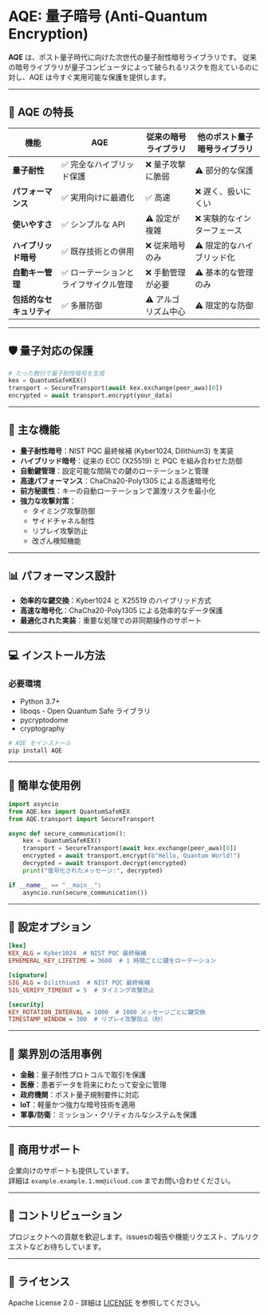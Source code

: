 # AQE: 量子暗号 (Anti-Quantum Encryption)

**AQE** は、ポスト量子時代に向けた次世代の量子耐性暗号ライブラリです。
従来の暗号ライブラリが量子コンピュータによって破られるリスクを抱えているのに対し、AQE は今すぐ実用可能な保護を提供します。

---

## 🚀 AQE の特長

| 機能 | AQE | 従来の暗号ライブラリ | 他のポスト量子暗号ライブラリ |
|------|-----|------------------|------------------|
| **量子耐性** | ✅ 完全なハイブリッド保護 | ❌ 量子攻撃に脆弱 | ⚠️ 部分的な保護 |
| **パフォーマンス** | ✅ 実用向けに最適化 | ✅ 高速 | ❌ 遅く、扱いにくい |
| **使いやすさ** | ✅ シンプルな API | ⚠️ 設定が複雑 | ❌ 実験的なインターフェース |
| **ハイブリッド暗号** | ✅ 既存技術との併用 | ❌ 従来暗号のみ | ⚠️ 限定的なハイブリッド化 |
| **自動キー管理** | ✅ ローテーションとライフサイクル管理 | ❌ 手動管理が必要 | ⚠️ 基本的な管理のみ |
| **包括的なセキュリティ** | ✅ 多層防御 | ⚠️ アルゴリズム中心 | ⚠️ 限定的な防御 |

---

## 🛡️ 量子対応の保護

```python
# たった数行で量子耐性暗号を生成
kex = QuantumSafeKEX()
transport = SecureTransport(await kex.exchange(peer_awa)[0])
encrypted = await transport.encrypt(your_data)
```

---

## 🔑 主な機能

- **量子耐性暗号**：NIST PQC 最終候補 (Kyber1024, Dilithium3) を実装
- **ハイブリッド暗号**：従来の ECC (X25519) と PQC を組み合わせた防御
- **自動鍵管理**：設定可能な間隔での鍵のローテーションと管理
- **高速パフォーマンス**：ChaCha20-Poly1305 による高速暗号化
- **前方秘匿性**：キーの自動ローテーションで漏洩リスクを最小化
- **強力な攻撃対策**：
  - タイミング攻撃防御
  - サイドチャネル耐性
  - リプレイ攻撃防止
  - 改ざん検知機能

---

## 📊 パフォーマンス設計

- **効率的な鍵交換**：Kyber1024 と X25519 のハイブリッド方式
- **高速な暗号化**：ChaCha20-Poly1305 による効率的なデータ保護
- **最適化された実装**：重要な処理での非同期操作のサポート

---

## 💻 インストール方法

### 必要環境
* Python 3.7+
* liboqs - Open Quantum Safe ライブラリ
* pycryptodome
* cryptography
```bash
# AQE をインストール
pip install AQE
```

---

## 🚦 簡単な使用例

```python
import asyncio
from AQE.kex import QuantumSafeKEX
from AQE.transport import SecureTransport

async def secure_communication():
    kex = QuantumSafeKEX()
    transport = SecureTransport(await kex.exchange(peer_awa)[0])
    encrypted = await transport.encrypt(b"Hello, Quantum World!")
    decrypted = await transport.decrypt(encrypted)
    print("復号化されたメッセージ:", decrypted)

if __name__ == "__main__":
    asyncio.run(secure_communication())
```

---

## 🔧 設定オプション

```ini
[kex]
KEX_ALG = Kyber1024  # NIST PQC 最終候補
EPHEMERAL_KEY_LIFETIME = 3600  # 1 時間ごとに鍵をローテーション

[signature]
SIG_ALG = Dilithium3  # NIST PQC 最終候補
SIG_VERIFY_TIMEOUT = 5  # タイミング攻撃防止

[security]
KEY_ROTATION_INTERVAL = 1000  # 1000 メッセージごとに鍵交換
TIMESTAMP_WINDOW = 300  # リプレイ攻撃防止（秒）
```

---

## 🏢 業界別の活用事例

- **金融**：量子耐性プロトコルで取引を保護
- **医療**：患者データを将来にわたって安全に管理
- **政府機関**：ポスト量子規制要件に対応
- **IoT**：軽量かつ強力な暗号技術を適用
- **軍事/防衛**：ミッション・クリティカルなシステムを保護

---

## 🤝 商用サポート

企業向けのサポートも提供しています。  
詳細は `example.example.1.mm@icloud.com` までお問い合わせください。

---

## 🤝 コントリビューション

プロジェクトへの貢献を歓迎します。issuesの報告や機能リクエスト、プルリクエストなどお待ちしています。

---

## 📝 ライセンス

Apache License 2.0 - 詳細は [LICENSE](LICENSE) を参照してください。